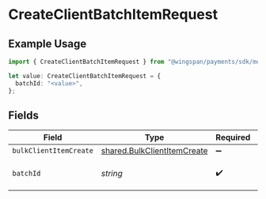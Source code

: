 # CreateClientBatchItemRequest

## Example Usage

```typescript
import { CreateClientBatchItemRequest } from "@wingspan/payments/sdk/models/operations";

let value: CreateClientBatchItemRequest = {
  batchId: "<value>",
};
```

## Fields

| Field                                                                             | Type                                                                              | Required                                                                          | Description                                                                       |
| --------------------------------------------------------------------------------- | --------------------------------------------------------------------------------- | --------------------------------------------------------------------------------- | --------------------------------------------------------------------------------- |
| `bulkClientItemCreate`                                                            | [shared.BulkClientItemCreate](../../../sdk/models/shared/bulkclientitemcreate.md) | :heavy_minus_sign:                                                                | N/A                                                                               |
| `batchId`                                                                         | *string*                                                                          | :heavy_check_mark:                                                                | Unique identifier for a batch                                                     |